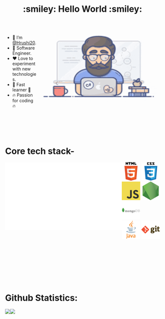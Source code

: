 <h1 align="center"> :smiley: Hello World :smiley:</h1>

<br/>

<img src="https://github.com/Hrushi20/Hrushi20/blob/main/giphy.gif" align="right" width="400" height="250"/>

<br/>

- 👋  I’m [@Hrushi20](https://github.com/Hrushi20).
- 👀  Software Engineer.
- ❤️  Love to experiment with new technologies.
- 🚀  Fast learner 🚀
- 🔥  Passion for coding 🔥

<br/>
<br/>
<br/>
<br/>

  # Core tech stack-
  
  <img src="https://github.com/Hrushi20/Hrushi20/blob/main/Tools.gif" align="left" width="380" height="220"/>
   
   <code><img src="https://raw.githubusercontent.com/github/explore/80688e429a7d4ef2fca1e82350fe8e3517d3494d/topics/html/html.png" width="60" height="60"/></code>
   <code><img src="https://raw.githubusercontent.com/github/explore/80688e429a7d4ef2fca1e82350fe8e3517d3494d/topics/css/css.png" width="60" height="60"/></code>
   <code><img src="https://raw.githubusercontent.com/github/explore/80688e429a7d4ef2fca1e82350fe8e3517d3494d/topics/javascript/javascript.png" width="60"             height="60"/></code>
   <code><img src="https://raw.githubusercontent.com/github/explore/80688e429a7d4ef2fca1e82350fe8e3517d3494d/topics/nodejs/nodejs.png" width="60" height="60"/>       </code>
   <code><img src="https://raw.githubusercontent.com/github/explore/80688e429a7d4ef2fca1e82350fe8e3517d3494d/topics/mongodb/mongodb.png" width="60" height="60"/>     </code>
   <code><img src="https://raw.githubusercontent.com/github/explore/80688e429a7d4ef2fca1e82350fe8e3517d3494d/topics/java/java.png" width="60" height="60"/></code>
   <code><img src="https://raw.githubusercontent.com/github/explore/80688e429a7d4ef2fca1e82350fe8e3517d3494d/topics/git/git.png" width="60" height="60"/></code>
 
 
<br/>
<br/>
<br/>
<br/>
<br/>
<br/>
<br/>

# Github Statistics:

<img align="left" src="https://github-readme-stats.vercel.app/api?username=hrushi20&show_icons=true&hide_border=true&title_color=94b4a4&amp&icon_color=FFFFFF&amp&text_color=FFFFFF&amp&bg_color=000000&count_private=true&include_all_commits=true"/>
<img src="https://github-readme-stats.vercel.app/api/top-langs/?username=hrushi20&text_color=FFFFFF&bg_color=000000&title_color=94b4a4&langs_count=15&layout=compact" />
 
<!---
Hrushi20/Hrushi20 is a ✨ special ✨ repository because its `README.md` (this file) appears on your GitHub profile.
You can click the Preview link to take a look at your changes.
--->
